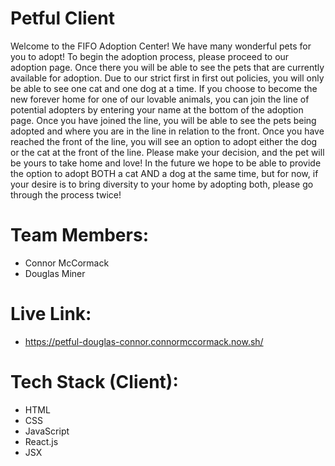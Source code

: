 # Petful Client
  Welcome to the FIFO Adoption Center!  We have many wonderful pets for you to adopt!  To begin the adoption process, please proceed to our adoption page. Once there you will be able to see the pets that are currently available for adoption.  Due to our strict first in first out policies, you will only be able to see one cat and one dog at a time. If you choose to become the new forever home for one of our lovable animals, you can join the line of potential adopters by entering your name at the bottom of the adoption page. Once you have joined the line, you will be able to see the pets being adopted and where you are in the line in relation to the front. Once you have reached the front of the line, you will see an option to adopt either the dog or the cat at the front of the line. Please make your decision, and the pet will be yours to take home and love! In the future we hope to be able to provide the option to adopt BOTH a cat AND a dog at the same time, but for now, if your desire is to bring diversity to your home by adopting both, please go through the process twice!

# Team Members:
  * Connor McCormack
  * Douglas Miner

# Live Link:
  * https://petful-douglas-connor.connormccormack.now.sh/

# Tech Stack (Client):
  * HTML
  * CSS
  * JavaScript
  * React.js
  * JSX
